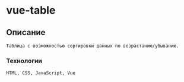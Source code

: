 # vue-table

## Описание
```
Таблица с возможностью сортировки данных по возрастанию/убыванию.
```

### Технологии
```
HTML, CSS, JavaScript, Vue
```
